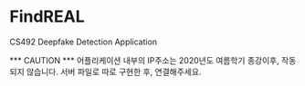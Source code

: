 # FindREAL
CS492 Deepfake Detection Application

*** CAUTION ***
어플리케이션 내부의 IP주소는 2020년도 여름학기 종강이후, 작동되지 않습니다. 서버 파일로 따로 구현한 후, 연결해주세요.
